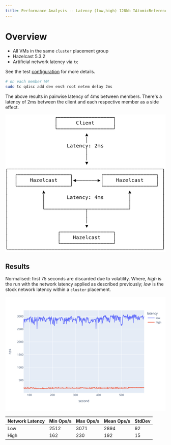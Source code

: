 ```yaml
---
title: Performance Analysis -- Latency (low,high) 128kb IAtomicReference.set, 3-member
---
```


# Overview

- All VMs in the same `cluster` placement group
- Hazelcast 5.3.2
- Artificial network latency via `tc`

See the test [configuration](test-iatomicreference-set128kb-10mins.yaml) for more details.

```bash
# on each member VM
sudo tc qdisc add dev ens5 root netem delay 2ms
```

The above results in pairwise latency of 4ms between members. There's a latency of 2ms between the
client and each respective member as a side effect.

![](topology-latency.svg)

## Results

Normalised: first 75 seconds are discarded due to volatility. Where, _high_ is the run with the
network latency applied as described previously; _low_ is the stock network latency within a
`cluster` placement.

![](throughput_adjusted.svg)

| Network Latency | Min Ops/s | Max Ops/s | Mean Ops/s | StdDev |
| --------------- | --------- | --------- | ---------- | ------ |
| Low             | 2512      | 3071      | 2894       | 92     |
| High            | 162       | 230       | 192        | 15     |
